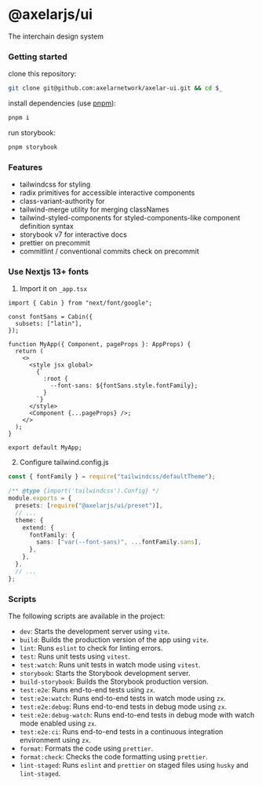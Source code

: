 # @axelarjs/ui

The interchain design system

### Getting started

clone this repository:

```sh
git clone git@github.com:axelarnetwork/axelar-ui.git && cd $_
```

install dependencies (use [pnpm](https://pnpm.io)):

```sh
pnpm i
```

run storybook:

```sh
pnpm storybook
```

### Features

- tailwindcss for styling
- radix primitives for accessible interactive components
- class-variant-authority for
- tailwind-merge utility for merging classNames
- tailwind-styled-components for styled-components-like component definition syntax
- storybook v7 for interactive docs
- prettier on precommit
- commitlint / conventional commits check on precommit

### Use Nextjs 13+ fonts

1. Import it on `_app.tsx`

```tsx
import { Cabin } from "next/font/google";

const fontSans = Cabin({
  subsets: ["latin"],
});

function MyApp({ Component, pageProps }: AppProps) {
  return (
    <>
      <style jsx global>
        {`
          :root {
            --font-sans: ${fontSans.style.fontFamily};
          }
        `}
      </style>
      <Component {...pageProps} />;
    </>
  );
}

export default MyApp;
```

2. Configure tailwind.config.js

```ts
const { fontFamily } = require("tailwindcss/defaultTheme");

/** @type {import('tailwindcss').Config} */
module.exports = {
  presets: [require("@axelarjs/ui/preset")],
  // ...
  theme: {
    extend: {
      fontFamily: {
        sans: ["var(--font-sans)", ...fontFamily.sans],
      },
    },
  },
  // ...
};
```

### Scripts

The following scripts are available in the project:

- `dev`: Starts the development server using `vite`.
- `build`: Builds the production version of the app using `vite`.
- `lint`: Runs `eslint` to check for linting errors.
- `test`: Runs unit tests using `vitest`.
- `test:watch`: Runs unit tests in watch mode using `vitest`.
- `storybook`: Starts the Storybook development server.
- `build-storybook`: Builds the Storybook production version.
- `test:e2e`: Runs end-to-end tests using `zx`.
- `test:e2e:watch`: Runs end-to-end tests in watch mode using `zx`.
- `test:e2e:debug`: Runs end-to-end tests in debug mode using `zx`.
- `test:e2e:debug-watch`: Runs end-to-end tests in debug mode with watch mode enabled using `zx`.
- `test:e2e:ci`: Runs end-to-end tests in a continuous integration environment using `zx`.
- `format`: Formats the code using `prettier`.
- `format:check`: Checks the code formatting using `prettier`.
- `lint-staged`: Runs `eslint` and `prettier` on staged files using `husky` and `lint-staged`.
